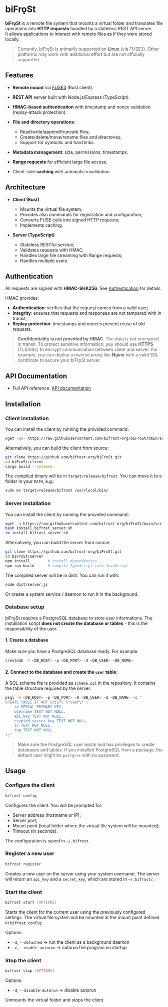 # biFrǫSt

**biFrǫSt** is a remote file system that mounts a virtual folder and translates file operations into **HTTP requests** handled by a stateless REST API server.  
It allows applications to interact with remote files as if they were stored locally.

> Currently, biFrǫSt is primarily supported on **Linux** (via FUSE3). Other platforms may work with additional effort but are not officially supported.

## Features

- **Remote mount** via [FUSE3](https://github.com/libfuse/libfuse) (Rust client).
- **REST API** server built with Node.js/Express (TypeScript).
- **HMAC-based authentication** with timestamp and nonce validation (replay-attack protection).
- **File and directory operations**:

  - Read/write/append/truncate files;
  - Create/delete/move/rename files and directories;
  - Support for symbolic and hard links.

- **Metadata management**: size, permissions, timestamps.
- **Range requests** for efficient large file access.
- Client-side **caching** with automatic invalidation.

## Architecture

- **Client (Rust)**

  - Mounts the virtual file system;
  - Provides also commands for registration and configuration;
  - Converts FUSE calls into signed HTTP requests;
  - Implements caching.

- **Server (TypeScript)**

  - Stateless RESTful service;
  - Validates requests with HMAC;
  - Handles large file streaming with Range requests;
  - Handles multiple users.

## Authentication

All requests are signed with **HMAC-SHA256**.
See [Authentication](./API%20documentation.md#authentication) for details.

HMAC provides:

- **Authentication**: verifies that the request comes from a valid user;
- **Integrity**: ensures that requests and responses are not tampered with in transit;
- **Replay protection**: timestamps and nonces prevent reuse of old requests.

> **Confidentiality is not provided by HMAC**. The data is not encrypted in transit.
> To protect sensitive information, you should use **HTTPS** (TLS/SSL) to encrypt communication between client and server.
> For example, you can deploy a reverse proxy like **Nginx** with a valid SSL certificate to secure your biFrǫSt server.

## API Documentation

- Full API reference: [API documentation](./API%20documentation.md)

## Installation

### Client installation

You can install the client by running the provided command:

```bash
wget -qO- https://raw.githubusercontent.com/bifrost-org/biFroSt/main/scripts/install_bifrost_client.sh | bash
```

Alternatively, you can build the client from source:

```bash
git clone https://github.com/bifrost-org/biFroSt.git
cd biFroSt/client
cargo build --release
```

The compiled binary will be in `target/release/bifrost`. You can move it to a folder in your `PATH`, e.g.:

```bash
sudo mv target/release/bifrost /usr/local/bin/
```

### Server installation

You can install the client by running the provided command:

```bash
wget -q https://raw.githubusercontent.com/bifrost-org/biFroSt/main/scripts/install_bifrost_server.sh
bash install_bifrost_server.sh
rm install_bifrost_server.sh
```

Alternatively, you can build the server from source:

```bash
git clone https://github.com/bifrost-org/biFroSt.git
cd biFroSt/server
npm install        # install dependencies
npm run build      # compile TypeScript into JavaScript
```

The compiled server will be in dist/. You can run it with:

```bash
node dist/server.js
```

Or create a system service / daemon to run it in the background.

### Database setup

biFrǫSt requires a PostgreSQL database to store user informations. The installation script **does not create the database or tables** - this is the responsibility of the user.

#### 1. Create a database

Make sure you have a PostgreSQL database ready. For example:

```bash
createdb -h <DB_HOST> -p <DB_PORT> -U <DB_USER> <DB_NAME>
```

#### 2. Connect to the database and create the `user` table:

A SQL schema file is provided as `schema.sql` in the repository. It contains the table structure required by the server:

```bash
psql -h <DB_HOST> -p <DB_PORT> -U <DB_USER> -d <DB_NAME> -c "
CREATE TABLE IF NOT EXISTS \"user\" (
    id SERIAL PRIMARY KEY,
    username TEXT NOT NULL,
    api_key TEXT NOT NULL,
    crypted_secret_key TEXT NOT NULL,
    iv TEXT NOT NULL,
    tag TEXT NOT NULL
);"
```

> Make sure the PostgreSQL user exists and has privileges to create databases and tables. If you installed PostgreSQL from a package, the default user might be `postgres` with no password.

## Usage

### Configure the client

```bash
bifrost config
```

Configures the client. You will be prompted for:

- Server address (hostname or IP);
- Server port;
- Mount point (local folder where the virtual file system will be mounted);
- Timeout (in seconds).

The configuration is saved in `~/.bifrost`.

### Register a new user

```bash
bifrost register
```

Creates a new user on the server using your system username.
The server will return an `api_key` and a `secret_key`, which are stored in `~/.bifrost/`.

### Start the client

```bash
bifrost start [OPTIONS]
```

Starts the client for the current user using the previously configured settings.
The virtual file system will be mounted at the mount point defined in `bifrost config`.

Options:

- `-d`, `--detached` → run the client as a background daemon
- `-e`, `--enable-autorun` → autorun the program on startup

### Stop the client

```bash
bifrost stop [OPTIONS]
```

Options:

- `-d`, `--disable-autorun` → disable autorun

Unmounts the virtual folder and stops the client.
